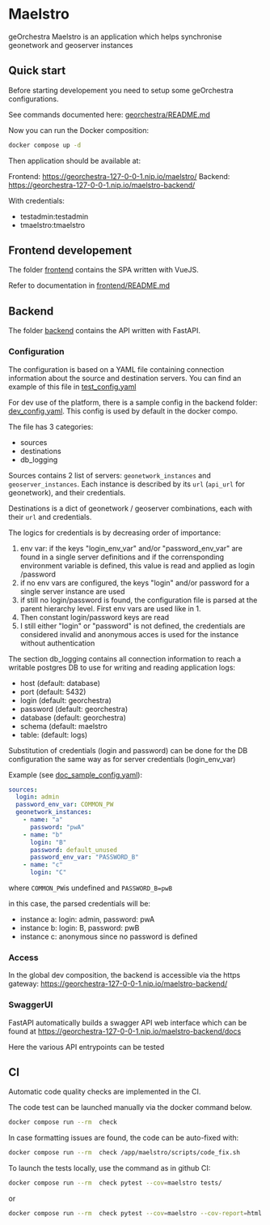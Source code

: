 # Maelstro

geOrchestra Maelstro is an application which helps synchronise geonetwork and geoserver instances

## Quick start

Before starting developement you need to setup some geOrchestra configurations.

See commands documented here: [georchestra/README.md](georchestra/README.md)

Now you can run the Docker composition:

```bash
docker compose up -d
```

Then application should be available at:

Frontend: https://georchestra-127-0-0-1.nip.io/maelstro/
Backend: https://georchestra-127-0-0-1.nip.io/maelstro-backend/

With credentials:

- testadmin:testadmin
- tmaelstro:tmaelstro

## Frontend developement

The folder [frontend](frontend) contains the SPA written with VueJS.

Refer to documentation in [frontend/README.md](frontend/README.md)

## Backend

The folder [backend](backend) contains the API written with FastAPI.

### Configuration

The configuration is based on a YAML file containing connection information about the source and destination servers. You can find an example of this file in [test_config.yaml](backend/tests/test_config.yaml)

For dev use of the platform, there is a sample config in the backend folder: [dev_config.yaml](backend/dev_config.yaml). This config is used by default in the docker compo.

The file has 3 categories:
- sources
- destinations
- db_logging

Sources contains 2 list of servers: `geonetwork_instances` and `geoserver_instances`. Each instance is described by its `url` (`api_url` for geonetwork), and their credentials.

Destinations is a dict of geonetwork / geoserver combinations, each with their `url` and credentials.

The logics for credentials is by decreasing order of importance:

1. env var: if the keys "login_env_var" and/or "password_env_var" are found in a single server definitions and if the corrensponding environment variable is defined, this value is read and applied as login /password
2. if no env vars are configured, the keys "login" and/or password for a single server instance are used
3. if still no login/password is found, the configuration file is parsed at the parent hierarchy level. First env vars are used like in 1.
4. Then constant login/password keys are read
5. I still either "login" or "password" is not defined, the credentials are considered invalid and anonymous acces is used for the instance without authentication

The section db_logging contains all connection information to reach a writable postgres DB to use for writing and reading application logs:
- host (default: database)
- port (default: 5432)
- login (default: georchestra)
- password (default: georchestra)
- database (default: georchestra)
- schema (default: maelstro
- table: (default: logs)

Substitution of credentials (login and password) can be done for the DB configuration the same way as for server credentials (login_env_var)


Example (see [doc_sample_config.yaml](backend/tests/doc_sample_config.yaml)):

```yaml
sources:
  login: admin
  password_env_var: COMMON_PW
  geonetwork_instances:
    - name: "a"
      password: "pwA"
    - name: "b"
      login: "B"
      password: default_unused
      password_env_var: "PASSWORD_B"
    - name: "c"
      login: "C"
```

where `COMMON_PW`is undefined and `PASSWORD_B=pwB`

in this case, the parsed credentials will be:

- instance a: login: admin, password: pwA
- instance b: login: B, password: pwB
- instance c: anonymous since no password is defined

### Access

In the global dev composition, the backend is accessible via the https gateway:
https://georchestra-127-0-0-1.nip.io/maelstro-backend/

### SwaggerUI

FastAPI automatically builds a swagger API web interface which can be found at
https://georchestra-127-0-0-1.nip.io/maelstro-backend/docs

Here the various API entrypoints can be tested

## CI

Automatic code quality checks are implemented in the CI.

The code test can be launched manually via the docker command below.

```bash
docker compose run --rm  check
```

In case formatting issues are found, the code can be auto-fixed with:

```bash
docker compose run --rm  check /app/maelstro/scripts/code_fix.sh
```

To launch the tests locally, use the command as in github CI:

```bash
docker compose run --rm  check pytest --cov=maelstro tests/
```

or

```bash
docker compose run --rm  check pytest --cov=maelstro --cov-report=html tests/
```
